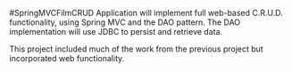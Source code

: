#SpringMVCFilmCRUD
Application will implement full web-based C.R.U.D. functionality, using Spring MVC and the DAO pattern. The DAO implementation will use JDBC to persist and retrieve data.

This project included much of the work from the previous project but incorporated web functionality. 

